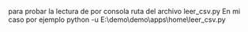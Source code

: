 para probar la lectura de por consola
          ruta del archivo leer_csv.py
En mi caso por ejemplo
python -u E:\demo\demo\apps\home\leer_csv.py

